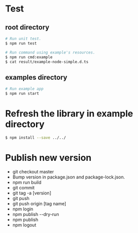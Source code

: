 # Test

## root directory

```bash
# Run unit test.
$ npm run test

# Run command using example's resources.
$ npm run cmd:example
$ cat result/example-node-simple.d.ts
```

## examples directory

```bash
# Run example app
$ npm run start
```

# Refresh the library in example directory

```bash
$ npm install --save ../../
```

# Publish new version

+ git checkout master
+ Bump version in package.json and package-lock.json.
+ npm run build
+ git commit
+ git tag -a [version]
+ git push
+ git push origin [tag name]
+ npm login
+ npm publish --dry-run
+ npm publish
+ npm logout
